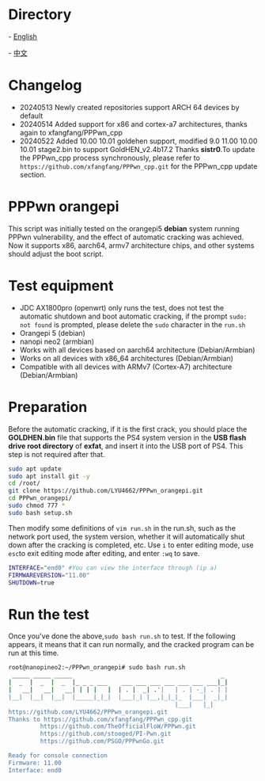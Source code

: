 # Directory

\- [English](readme_en.md)

\- [中文](readme.md)

# Changelog

- 20240513 Newly created repositories support ARCH 64 devices by default
- 20240514 Added support for x86 and cortex-a7 architectures, thanks again to xfangfang/PPPwn_cpp
- 20240522 Added 10.00 10.01 goldehen support, modified 9.0 11.00 10.00 10.01 stage2.bin to support GoldHEN_v2.4b17.2 Thanks **sistr0**.To update the PPPwn_cpp process synchronously, please refer to `https://github.com/xfangfang/PPPwn_cpp.git` for the PPPwn_cpp update section.

# PPPwn orangepi

This script was initially tested on the orangepi5 **debian** system running PPPwn vulnerability, and the effect of automatic cracking was achieved. Now it supports x86, aarch64, armv7 architecture chips, and other systems should adjust the boot script.

# Test equipment

- JDC AX1800pro (openwrt) only runs the test, does not test the automatic shutdown and boot automatic cracking, if the prompt `sudo: not found` is prompted, please delete the `sudo` character in the `run.sh`
- Orangepi 5 (debian)
- nanopi neo2  (armbian)
- Works with all devices based on aarch64 architecture (Debian/Armbian)
- Works on all devices with x86_64 architectures (Debian/Armbian)
- Compatible with all devices with ARMv7 (Cortex-A7) architecture (Debian/Armbian) 

# Preparation

Before the automatic cracking, if it is the first crack, you should place the **GOLDHEN.bin** file that supports the PS4 system version in the **USB flash drive root directory** of **exfat**, and insert it into the USB port of PS4. This step is not required after that.

```sh
sudo apt update
sudo apt install git -y
cd /root/
git clone https://github.com/LYU4662/PPPwn_orangepi.git
cd PPPwn_orangepi/
sudo chmod 777 *
sudo bash setup.sh
```

Then modify some definitions of `vim run.sh` in the run.sh, such as the network port used, the system version, whether it will automatically shut down after the cracking is completed, etc. Use `i` to enter editing mode, use `esc`to exit editing mode after editing, and enter `:wq` to save.

```sh
INTERFACE="end0" #You can view the interface through (ip a)
FIRMWAREVERSION="11.00"
SHUTDOWN=true
```

# Run the test

Once you've done the above,`sudo bash run.sh` to test. If the following appears, it means that it can run normally, and the cracked program can be run at this time.

```sh
root@nanopineo2:~/PPPwn_orangepi# sudo bash run.sh
 _____ _____ _____                                          _
|  _  |  _  |  _  |_ _ _ ___    ___ ___ ___ ___ ___ ___ ___|_|
|   __|   __|   __| | | |   |  | . |  _| .'|   | . | -_| . | |
|__|  |__|  |__|  |_____|_|_|  |___|_| |__,|_|_|_  |___|  _|_|
                                               |___|   |_|
https://github.com/LYU4662/PPPwn_orangepi.git
Thanks to https://github.com/xfangfang/PPPwn_cpp.git
         https://github.com/TheOfficialFloW/PPPwn.git
         https://github.com/stooged/PI-Pwn.git
         https://github.com/PSGO/PPPwnGo.git

Ready for console connection
Firmware: 11.00
Interface: end0
```

